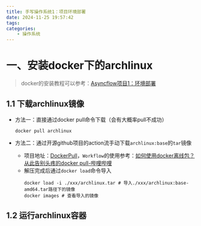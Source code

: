 ```yaml
---
title: 手写操作系统1：项目环境部署
date: 2024-11-25 19:57:42
tags:
categories:
    - 操作系统
---
```


# 一、安装docker下的archlinux

> docker的安装教程可以参考：[Asyncflow项目1：环境部署](https://akirazheng.github.io/2024/06/14/Asyncflow%E9%A1%B9%E7%9B%AE1%EF%BC%9A%E7%8E%AF%E5%A2%83%E9%83%A8%E7%BD%B2/#/1-Docker)

## 1.1 下载archlinux镜像

- 方法一：直接通过docker pull命令下载（会有大概率pull不成功）
  ```shell
  docker pull archlinux
  ```

- 方法二：通过开源github项目的action流手动下载`archlinux:base`的`tar`镜像
  - 项目地址：[DockerPull](https://github.com/AkiraZheng/DockerPull/actions/)，`Workflow`的使用参考：[如何使用docker离线包？从此告别头疼的docker pull-哔哩哔哩](https://b23.tv/dxefZCE)
  - 解压完成后通过`docker load`命令导入
    ```shell
    docker load -i ./xxx/archlinux.tar # 导入./xxx/archlinux:base-amd64.tar路径下的镜像
    docker images # 查看导入的镜像
    ```

## 1.2 运行archlinux容器


